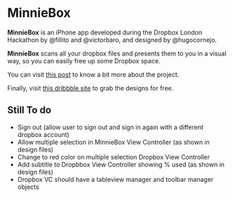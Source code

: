 # MinnieBox
**MinnieBox** is an iPhone app developed during the Dropbox London Hackathon by @fillito and @victorbaro, and designed by @hugocornejo.

**MinnieBox** scans all your dropbox files and presents them to you in a visual way, so you can easily free up some Dropbox space.

You can visit [this post](http://medium.com) to know a bit more about the project.

Finally, visit [this dribbble site](http://dribbble.com) to grab the designs for free.

## Still To do
- Sign out (allow user to sign out and sign in again with a different dropbox account)
- Allow multiple selection in MinnieBox View Controller (as shown in design files)
- Change to red color on multiple selection Dropbox View Controller
- Add subtitle to Dropbbox View Controller showing % used (as shown in design files)
- Dropbox VC should have a tableview manager and toolbar manager objects
